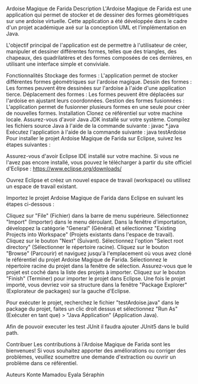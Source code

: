 Ardoise Magique de Farida
Description
L'Ardoise Magique de Farida est une application qui permet de stocker et de dessiner des formes géométriques sur une ardoise virtuelle. Cette application a été développée dans le cadre d'un projet académique axé sur la conception UML et l'implémentation en Java.

L'objectif principal de l'application est de permettre à l'utilisateur de créer, manipuler et dessiner différentes formes, telles que des triangles, des chapeaux, des quadrilatères et des formes composées de ces dernières, en utilisant une interface simple et conviviale.

Fonctionnalités
Stockage des formes : L'application permet de stocker différentes formes géométriques sur l'ardoise magique.
Dessin des formes : Les formes peuvent être dessinées sur l'ardoise à l'aide d'une application tierce.
Déplacement des formes : Les formes peuvent être déplacées sur l'ardoise en ajustant leurs coordonnées.
Gestion des formes fusionnées : L'application permet de fusionner plusieurs formes en une seule pour créer de nouvelles formes.
Installation
Clonez ce référentiel sur votre machine locale.
Assurez-vous d'avoir Java JDK installé sur votre système.
Compilez les fichiers source Java à l'aide de la commande suivante : javac *.java
Exécutez l'application à l'aide de la commande suivante : java testArdoise
Pour installer le projet Ardoise Magique de Farida sur Eclipse, suivez les étapes suivantes :

Assurez-vous d'avoir Eclipse IDE installé sur votre machine. Si vous ne l'avez pas encore installé, vous pouvez le télécharger à partir du site officiel d'Eclipse : https://www.eclipse.org/downloads/

Ouvrez Eclipse et créez un nouvel espace de travail (workspace) ou utilisez un espace de travail existant.

Importez le projet Ardoise Magique de Farida dans Eclipse en suivant les étapes ci-dessous :

Cliquez sur "File" (Fichier) dans la barre de menu supérieure.
Sélectionnez "Import" (Importer) dans le menu déroulant.
Dans la fenêtre d'importation, développez la catégorie "General" (Général) et sélectionnez "Existing Projects into Workspace" (Projets existants dans l'espace de travail).
Cliquez sur le bouton "Next" (Suivant).
Sélectionnez l'option "Select root directory" (Sélectionner le répertoire racine).
Cliquez sur le bouton "Browse" (Parcourir) et naviguez jusqu'à l'emplacement où vous avez cloné le référentiel du projet Ardoise Magique de Farida.
Sélectionnez le répertoire racine du projet dans la fenêtre de sélection.
Assurez-vous que le projet est coché dans la liste des projets à importer.
Cliquez sur le bouton "Finish" (Terminer) pour importer le projet dans Eclipse.
Une fois le projet importé, vous devriez voir sa structure dans la fenêtre "Package Explorer" (Explorateur de packages) sur la gauche d'Eclipse.

Pour exécuter le projet, recherchez le fichier "testArdoise.java" dans le package du projet, faites un clic droit dessus et sélectionnez "Run As" (Exécuter en tant que) > "Java Application" (Application Java).

Afin de pouvoir executer les test JUnit il faudra ajouter JUnit5 dans le build path.

Contribuer
Les contributions à l'Ardoise Magique de Farida sont les bienvenues! Si vous souhaitez apporter des améliorations ou corriger des problèmes, veuillez soumettre une demande d'extraction ou ouvrir un problème dans ce référentiel.

Auteurs
Konte Mamadou
Eyala Séraphin
